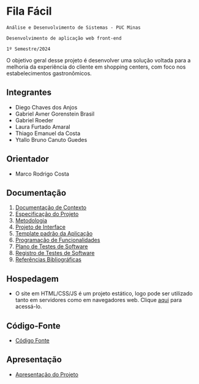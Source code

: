 # Fila Fácil

`Análise e Desenvolvimento de Sistemas - PUC Minas`

`Desenvolvimento de aplicação web front-end`

`1º Semestre/2024`

O objetivo geral desse projeto é desenvolver uma solução voltada para a melhoria da experiência do cliente em shopping centers, com foco nos estabelecimentos gastronômicos.

## Integrantes

* Diego Chaves dos Anjos
* Gabriel Avner Gorenstein Brasil
* Gabriel Roeder
* Laura Furtado Amaral
* Thiago Emanuel da Costa
* Ytallo Bruno Canuto Guedes

## Orientador

* Marco Rodrigo Costa

## Documentação

1. [Documentação de Contexto](./doc/01-Documentação%20de%20Contexto.md)
2. [Especificação do Projeto](./doc/02-Especificação%20do%20Projeto.md)
3. [Metodologia](./doc/03-Metodologia.md)
4. [Projeto de Interface](./doc/04-Projeto%20de%20Interface.md)
5. [Template padrão da Aplicação](./doc/05-Template%20padrão%20da%20Aplicação.md)
6. [Programação de Funcionalidades](./doc/06-Programação%20de%20Funcionalidades.md)
7. [Plano de Testes de Software](./doc/07-Plano%20de%20Testes%20de%20Software.md)
8. [Registro de Testes de Software](./doc/08-Registro%20de%20Testes%20de%20Software.md)
9. [Referências Bibliográficas](./doc/09-Referências.md)

## Hospedagem

* O site em HTML/CSS/JS é um projeto estático, logo pode ser utilizado tanto em servidores como em navegadores web. Clique [aqui](https://icei-puc-minas-pmv-ads.github.io/pmv-ads-2024-1-e1-proj-web-t4-pmv-ads-2024-1-e1-proj-fila-facil/src/index.html) para acessá-lo.

## Código-Fonte

* [Código Fonte](./src/README.md)

## Apresentação

* [Apresentação do Projeto](./presentation/README.md)
